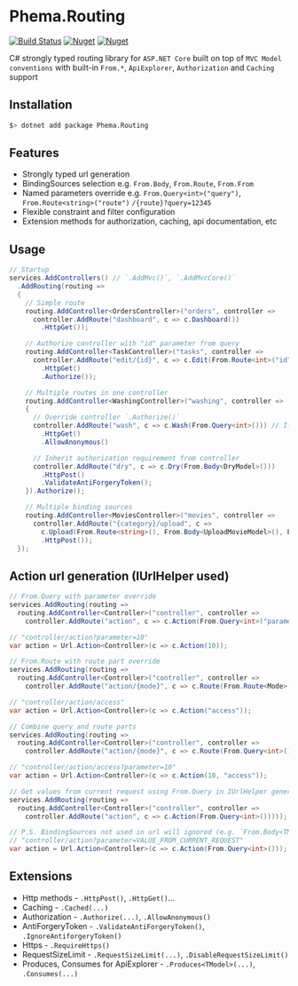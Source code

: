 # Phema.Routing

[![Build Status](https://cloud.drone.io/api/badges/phema-team/Phema.Routing/status.svg)](https://cloud.drone.io/phema-team/Phema.Routing)
[![Nuget](https://img.shields.io/nuget/v/Phema.Routing.svg)](https://www.nuget.org/packages/Phema.Routing)
[![Nuget](https://img.shields.io/nuget/dt/Phema.Routing.svg)](https://nuget.org/packages/Phema.Routing)

C# strongly typed routing library for `ASP.NET Core` built on top of `MVC Model conventions` with built-in `From.*`, `ApiExplorer`, `Authorization` and `Caching` support

## Installation

```bash
$> dotnet add package Phema.Routing
```

## Features

- Strongly typed url generation
- BindingSources selection e.g. `From.Body`, `From.Route`, `From.From`
- Named parameters override e.g. `From.Query<int>("query")`, `From.Route<string>("route")` `/{route}?query=12345`
- Flexible constraint and filter configuration
- Extension methods for authorization, caching, api documentation, etc

## Usage

```csharp
// Startup
services.AddControllers() // `.AddMvc()`, `.AddMvcCore()`
  .AddRouting(routing =>
  {
    // Simple route
    routing.AddController<OrdersController>("orders", controller =>
      controller.AddRoute("dashboard", c => c.Dashboard())
        .HttpGet());

    // Authorize controller with "id" parameter from query
    routing.AddController<TaskController>("tasks", controller =>
      controller.AddRoute("edit/{id}", c => c.Edit(From.Route<int>("id"))) // `From.*` is matches `[From*]` attributes
        .HttpGet()
        .Authorize());

    // Multiple routes in one controller
    routing.AddController<WashingController>("washing", controller =>
    {
      // Override controller `.Authorize()`
      controller.AddRoute("wash", c => c.Wash(From.Query<int>())) // If name not specified - used method parameter name
        .HttpGet()
        .AllowAnonymous()

      // Inherit authorization requirement from controller
      controller.AddRoute("dry", c => c.Dry(From.Body<DryModel>()))
        .HttpPost()
        .ValidateAntiForgeryToken();
    }).Authorize();

    // Multiple binding sources
    routing.AddController<MoviesController>("movies", controller =>
      controller.AddRoute("{category}/upload", c =>
        c.Upload(From.Route<string>(), From.Body<UploadMovieModel>(), From.Query<bool>("compress")))
        .HttpPost());
  });
```

## Action url generation (IUrlHelper used)

```csharp
// From.Query with parameter override
services.AddRouting(routing =>
  routing.AddController<Controller>("controller", controller =>
    controller.AddRoute("action", c => c.Action(From.Query<int>("parameter")))));

// "controller/action?parameter=10"
var action = Url.Action<Controller>(c => c.Action(10));

// From.Route with route part override
services.AddRouting(routing =>
  routing.AddController<Controller>("controller", controller =>
    controller.AddRoute("action/{mode}", c => c.Route(From.Route<Mode>("mode")))));

// "controller/action/access"
var action = Url.Action<Controller>(c => c.Action("access"));

// Combine query and route parts
services.AddRouting(routing =>
  routing.AddController<Controller>("controller", controller =>
    controller.AddRoute("action/{mode}", c => c.Route(From.Query<int>(), From.Route<Mode>()))));

// "controller/action/access?parameter=10"
var action = Url.Action<Controller>(c => c.Action(10, "access"));

// Get values from current request using From.Query in IUrlHelper generation
services.AddRouting(routing =>
  routing.AddController<Controller>("controller", controller =>
    controller.AddRoute("action", c => c.Action(From.Query<int>()))));

// P.S. BindingSources not used in url will ignored (e.g. `From.Body<TModel>()` used only for compile reasons)
// "controller/action?parameter=VALUE_FROM_CURRENT_REQUEST"
var action = Url.Action<Controller>(c => c.Action(From.Query<int>()));
```

## Extensions

- Http methods - `.HttpPost()`, `.HttpGet()`...
- Caching - `.Cached(...)`
- Authorization - `.Authorize(...)`, `.AllowAnonymous()`
- AntiForgeryToken - `.ValidateAntiForgeryToken()`, `.IgnoreAntiforgeryToken()`
- Https - `.RequireHttps()`
- RequestSizeLimit - `.RequestSizeLimit(...)`, `.DisableRequestSizeLimit()`
- Produces, Consumes for ApiExplorer - `.Produces<TModel>(...)`, `.Consumes(...)`
